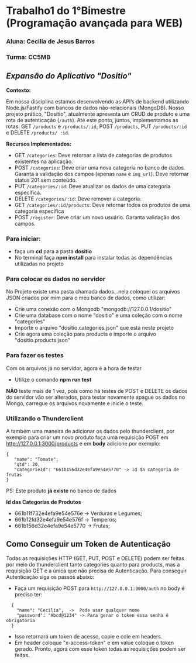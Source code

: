 # Trabalho1 do 1°Bimestre (Programação avançada para WEB)

### Aluna: Cecilia de Jesus Barros
### Turma: CC5MB

## _Expansão do Aplicativo "Dositio"_


**Contexto:**

Em nossa disciplina estamos desenvolvendo as API’s de backend utilizando Node.js/Fastify
com bancos de dados não-relacionais (MongoDB). Nosso projeto prático, "Dositio",
atualmente apresenta um CRUD de produto e uma rota de autenticação (`/auth`). Até este
ponto, juntos, implementamos as rotas: GET `/products` e `/products/:id`, POST `/products`,
PUT `/products/:id` e DELETE `/products/ :id`.

**Recursos Implementados:**

- GET `/categories`: Deve retornar a lista de categorias de produtos existentes na
aplicação.
- POST `/categories`: Deve criar uma nova categoria no banco de dados. Garanta a
validação dos campos (apenas `name` e `img_url`). Deve retornar status 201 sem
conteúdo.
- PUT `/categories/:id`: Deve atualizar os dados de uma categoria específica.
- DELETE `/categories/:id`: Deve remover a categoria.
- GET `/categories/:id/products`: Deve retornar todos os produtos de uma categoria
específica
- POST `/register`: Deve criar um novo usuário. Garanta validação dos campos.

### Para iniciar:
- faça um **cd** para a pasta **dositio**
- No terminal faça **npm install** para instalar todas as dependências utilizadas no projeto


### Para colocar os dados no servidor 
No Projeto existe uma pasta chamada dados...nela coloquei os arquivos JSON criados por mim para o meu banco de dados, como utilizar:
- Crie uma conexão com o Mongodb "mongodb://127.0.0.1/dositio"
- Crie uma database com o nome "dositio" e uma coleção com o nome "categories"
- Importe o arquivo "dositio.categories.json" que esta neste projeto
- Crie agora uma coleção para products e importe o arquivo "dositio.products.json"

### Para fazer os testes
Com os arquivos já no servidor, agora é a hora de testar
- Utilize o comando **npm run test**
  
**NÃO** teste mais de 1 vez, pois como há testes de POST e DELETE os dados do servidor vão ser alterados, para testar novamente apague os dados no Mongo, carregue os arquivos novamente e inicie o teste.

### Utilizando o Thunderclient
A também uma maneira de adicionar os dados pelo thunderclient, por exemplo para criar um novo produto faça uma requisição POST em http://127.0.0.1:3000/products e em **body** adicione por exemplo:

````
{
   "name": "Tomate",
   "qtd": 20,
   "categorieId": "661b156d32e4efa9e54e5770" -> Id da categoria de frutas
}
````
PS: Este produto **já existe** no banco de dados

**Id das Categorias de Produtos**
- 661b11f732e4efa9e54e576e -> Verduras e Legumes;
- 661b12fd32e4efa9e54e576f -> Temperos;
- 661b156d32e4efa9e54e5770 -> Frutas;


## Como Conseguir um Token de Autenticação 
Todas as requisições HTTP (GET, PUT, POST e DELETE) podem ser feitas por meio do thunderclient tanto categories quanto para products, mas a requisição GET é a única que não precisa de Autenticação. Para conseguir Autenticação siga os passos abaixo:
- Faça um requisição POST para  `http://127.0.0.1:3000/auth` no body é preciso ter:

```
  {
    "name": "Cecilia",  ->  Pode usar qualquer nome
    "password": "Abcd@1234" -> Para gerar o token essa senha é obrigatória
  }
```
- Isso retornará um token de acesso, copie e cole em headers.
- Em header coloque "x-access-token" e em value coloque o token gerado.
Pronto, agora com esse token todas as requisições podem ser feitas.
